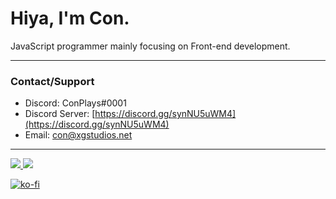 # Hiya, I'm Con. <img src="https://komarev.com/ghpvc/?username=ConCodesStuff" alt=""/>

JavaScript programmer mainly focusing on Front-end development.

---

### Contact/Support

- Discord: ConPlays#0001
- Discord Server: [https://discord.gg/synNU5uWM4](https://discord.gg/synNU5uWM4)
- Email: con@xgstudios.net
 
---
  <a href="https://skillicons.dev">
    <img src="https://skillicons.dev/icons?i=js,python,rust,nodejs,ts,react,html,css,git,docker,figma," />
    <img src="https://skillicons.dev/icons?i=cloudflare,gcp,firebase,mongodb,ps,pr,ae,ai,discord,discordbots,linux,raspberrypi" />
  </a>
</p>

[![ko-fi](https://ko-fi.com/img/githubbutton_sm.svg)](https://ko-fi.com/G2G36ST6B) 
 

